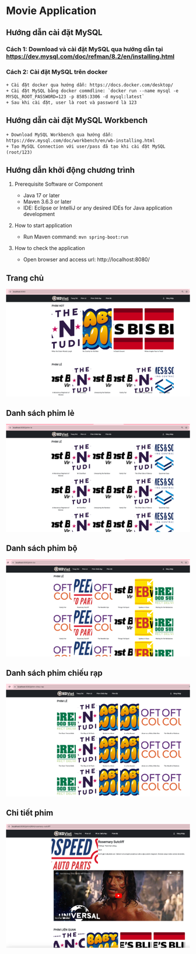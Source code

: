 # Movie Application

## Hướng dẫn cài đặt MySQL

### Cách 1: Download và cài đặt MySQL qua hướng dẫn tại https://dev.mysql.com/doc/refman/8.2/en/installing.html
### Cách 2: Cài đặt MySQL trên docker
	+ Cài đặt docker qua hướng dẫn: https://docs.docker.com/desktop/
	+ Cài đặt MySQL bằng docker commdline: `docker run --name mysql -e MYSQL_ROOT_PASSWORD=123 -p 8585:3306 -d mysql:latest`
	+ Sau khi cài đặt, user là root và password là 123

## Hướng dẫn cài đặt MySQL Workbench
	+ Download MySQL Workbench qua hướng dẫn: https://dev.mysql.com/doc/workbench/en/wb-installing.html
	+ Tạo MySQL Connection với user/pass đã tạo khi cài đặt MySQL (root/123)

## Hướng dẫn khởi động chương trình
1. Prerequisite Software or Component
   + Java 17 or later
   + Maven 3.6.3 or later
   + IDE: Eclipse or IntelliJ or any desired IDEs for Java application development

2. How to start application
   + Run Maven command: `mvn spring-boot:run`

3. How to check the application
   + Open browser and access url: http://localhost:8080/

## Trang chủ

![home.png](home.png)

## Danh sách phim lẻ

![danh-sach-phim-le.png](danh-sach-phim-le.png)

## Danh sách phim bộ

![danh-sach-phim-bo.png](danh-sach-phim-bo.png)

## Danh sách phim chiếu rạp

![danh-sach-phim-chieu-rap.png](danh-sach-phim-chieu-rap.png)

## Chi tiết phim

![chi-tiet-phim.png](chi-tiet-phim.png)